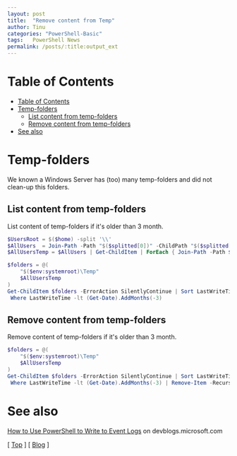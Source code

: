 ```yaml
---
layout: post
title:  "Remove content from Temp"
author: Tinu
categories: "PowerShell-Basic"
tags:   PowerShell News
permalink: /posts/:title:output_ext
---
```


# Table of Contents

- [Table of Contents](#table-of-contents)
- [Temp-folders](#temp-folders)
  - [List content from temp-folders](#list-content-from-temp-folders)
  - [Remove content from temp-folders](#remove-content-from-temp-folders)
- [See also](#see-also)

# Temp-folders

We known a Windows Server has (too) many temp-folders and did not clean-up this folders.

## List content from temp-folders

List content of temp-folders if it's older than 3 month.

````powershell
$UsersRoot = $($home) -split '\\'
$AllUsers  = Join-Path -Path "$($splitted[0])" -ChildPath "$($splitted[1])"
$AllUsersTemp = $AllUsers | Get-ChildItem | ForEach { Join-Path -Path $_.FullName -ChildPath 'AppData\Local\Temp' }

$folders = @(
    "$($env:systemroot)\Temp"
    $AllUsersTemp
)
Get-ChildItem $folders -ErrorAction SilentlyContinue | Sort LastWriteTime | 
 Where LastWriteTime -lt (Get-Date).AddMonths(-3)
````

## Remove content from temp-folders

Remove content of temp-folders if it's older than 3 month.

````powershell
$folders = @(
    "$($env:systemroot)\Temp"
    $AllUsersTemp
)
Get-ChildItem $folders -ErrorAction SilentlyContinue | Sort LastWriteTime | 
 Where LastWriteTime -lt (Get-Date).AddMonths(-3) | Remove-Item -Recurse
````

# See also

[How to Use PowerShell to Write to Event Logs](https://devblogs.microsoft.com/scripting/how-to-use-powershell-to-write-to-event-logs/) on devblogs.microsoft.com

[ [Top](#table-of-contents) ] [ [Blog](../categories.html) ]